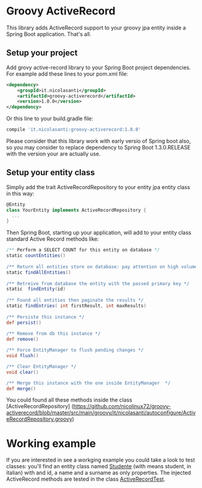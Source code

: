 # Groovy ActiveRecord

This library adds ActiveRecord support to your groovy jpa entity inside a Spring Boot application. That's all.

## Setup your project 

Add grovy active-record library to your Spring Boot project dependencies. For example add these lines to your pom.xml file: 

```xml
<dependency>
    <groupId>it.nicolasanti</groupId>
    <artifactId>groovy-activerecord</artifactId>
    <version>1.0.0</version>
</dependency>
```

Or this line to your build.gradle file:

```groovy
compile 'it.nicolasanti:groovy-activerecord:1.0.0'
```

Please consider that this library work with early versio of Spring boot also, so you may consider to replace dependency to Spring Boot 1.3.0.RELEASE with the version your are actually use.

## Setup your entity class

Simpliy add the trait ActiveRecordRepository to your entity jpa entity class in this way:

```groovy
@Entity  
class YourEntity implements ActiveRecordRepository {
  ...
}
```

Then Spring Boot, starting up your application, will add to your entity class standard Active Record methods like:

```groovy
/** Perform a SELECT COUNT for this entity on database */
static countEntities() 
	
/** Return all entities store on database: pay attention on high volume tables. */
static findAllEntities() 
	
/** Retreive from database the entity with the passed primary key */
static  findEntity(id) 
	
/** Found all entities then paginate the results */
static findEntries( int firstResult, int maxResults) 
		
/** Persiste this instance */
def persist() 
	
/** Remove from db this instance */
def remove()  

/** Force EntityManager to flush pending changes */
void flush()  

/** Clear EntityManager */
void clear()  

/** Merge this instance with the one inside EntityManager  */
def merge()   
```

You could found all these methods inside the class 
[ActiveRecordRepository]
(https://github.com/nicolinux72/groovy-activerecord/blob/master/src/main/groovy/it/nicolasanti/autoconfigure/ActiveRecordRepository.groovy)

# Working example

If you are interested in see a workging example you could take a look to test classes: you'll find an entity class named [Studente](https://github.com/nicolinux72/groovy-activerecord/blob/master/src/test/groovy/it/nicolasanti/autoconfigure/Studente.groovy) (with means student, in italian) with and id, a name and a surname as only properties. The injected ActiveRecord methods are tested in the class [ActiveRecordTest](https://github.com/nicolinux72/groovy-activerecord/blob/master/src/test/groovy/it/nicolasanti/autoconfigure/ActiveRecordTest.groovy).
